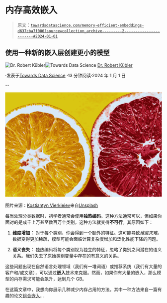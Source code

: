 # 内存高效嵌入

> 原文：[`towardsdatascience.com/memory-efficient-embeddings-d637cba7f006?source=collection_archive---------2-----------------------#2024-01-01`](https://towardsdatascience.com/memory-efficient-embeddings-d637cba7f006?source=collection_archive---------2-----------------------#2024-01-01)

## 使用一种新的嵌入层创建更小的模型

[](https://dr-robert-kuebler.medium.com/?source=post_page---byline--d637cba7f006--------------------------------)![Dr. Robert Kübler](https://dr-robert-kuebler.medium.com/?source=post_page---byline--d637cba7f006--------------------------------)[](https://towardsdatascience.com/?source=post_page---byline--d637cba7f006--------------------------------)![Towards Data Science](https://towardsdatascience.com/?source=post_page---byline--d637cba7f006--------------------------------) [Dr. Robert Kübler](https://dr-robert-kuebler.medium.com/?source=post_page---byline--d637cba7f006--------------------------------)

·发表于[Towards Data Science](https://towardsdatascience.com/?source=post_page---byline--d637cba7f006--------------------------------) ·13 分钟阅读·2024 年 1 月 1 日

--

![](img/be9ce0d107f6dfeafcb4558c8006314d.png)

图片来源：[Kostiantyn Vierkieiev](https://unsplash.com/@kostiantynvierkieiev?utm_source=medium&utm_medium=referral)来自[Unsplash](https://unsplash.com/?utm_source=medium&utm_medium=referral)

每当处理分类数据时，初学者通常会使用**独热编码**。这种方法通常可以，但如果你面对的是成千上万甚至数百万个类别，这种方法就变得**不可行**。其原因如下：

1.  **维度增加：** 对于每个类别，你会得到一个额外的特征。这可能导致*维度灾难*。数据变得更加稀疏，模型可能会面临计算复杂度增加和泛化性能下降的问题。

1.  **语义丧失：** 独热编码将每个类别视为独立的特征，忽略了类别之间潜在的语义关系。我们失去了原始类别变量中存在的有意义的关系。

这些问题出现在自然语言处理领域（我们有一堆词语）或推荐系统（我们有大量的客户和/或文章），可以通过**嵌入**技术来克服。然而，如果你有大量的嵌入，那么模型的内存需求可能会飙升，达到几个 GB。

在这篇文章中，我想向你展示几种减少内存占用的方法。其中一种方法来自一篇有趣的论文[组合嵌入](https://arxiv.org/abs/1909.02107)…
